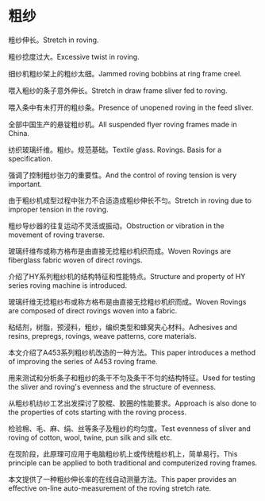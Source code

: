 # 粗纱

<p><span class="chinese">粗纱伸长。</span><span class="english">Stretch in roving.</span></p>

<p><span class="chinese">粗纱捻度过大。</span><span class="english">Excessive twist in roving.</span></p>

<p><span class="chinese">细纱机粗纱架上的粗纱太细。</span><span class="english">Jammed roving bobbins at ring frame creel.</span></p>

<p><span class="chinese">喂入粗纱的条子意外伸长。</span><span class="english">Stretch in draw frame sliver fed to roving.</span></p>

<p><span class="chinese">喂入条中有未打开的粗纱条。</span><span class="english">Presence of unopened roving in the feed sliver.</span></p>

<p><span class="chinese">全部中国生产的悬锭粗纱机。</span><span class="english">All suspended flyer roving frames made in China.</span></p>

<p><span class="chinese">纺织玻璃纤维。粗纱。规范基础。</span><span class="english">Textile glass. Rovings. Basis for a specification.</span></p>

<p><span class="chinese">强调了控制粗纱张力的重要性。</span><span class="english">And the control of roving tension is very important.</span></p>

<p><span class="chinese">由于粗纱机成型过程中张力不合适造成粗纱伸长不匀。</span><span class="english">Stretch in roving due to improper tension in the roving.</span></p>

<p><span class="chinese">粗纱导纱器的往复运动不灵活或振动。</span><span class="english">Obstruction or vibration in the movement of roving traverse.</span></p>

<p><span class="chinese">玻璃纤维布或称方格布是由直接无捻粗纱机织而成。</span><span class="english">Woven Rovings are fiberglass fabric woven of direct rovings.</span></p>

<p><span class="chinese">介绍了HY系列粗纱机的结构特征和性能特点。</span><span class="english">Structure and property of HY series roving machine is introduced.</span></p>

<p><span class="chinese">玻璃纤维无捻粗纱布或称方格布是由直接无捻粗纱机织而成。</span><span class="english">Woven Rovings are composed of direct rovings woven into a fabric.</span></p>

<p><span class="chinese">粘结剂，树脂，预浸料，粗纱，编织类型和蜂窝夹心材料。</span><span class="english">Adhesives and resins, prepregs, rovings, weave patterns, core materials.</span></p>

<p><span class="chinese">本文介绍了A453系列粗纱机改造的一种方法。</span><span class="english">This paper introduces a method of improving the series of A453 roving frame.</span></p>

<p><span class="chinese">用来测试和分析条子和粗纱的条干不匀及条干不匀的结构特征。</span><span class="english">Used for testing the sliver and roving's evenness and the structure of evenness.</span></p>

<p><span class="chinese">从粗纱机纺纱工艺出发探讨了胶棍、胶圈的性能要求。</span><span class="english">Approach is also done to the properties of cots starting with the roving process.</span></p>

<p><span class="chinese">检验棉、毛、麻、绢、丝等条子及粗纱的均匀度。</span><span class="english">Test evenness of sliver and roving of cotton, wool, twine, pun silk and silk etc.</span></p>

<p><span class="chinese">在现阶段，此原理可应用于电脑粗纱机上或传统粗纱机上，简单易行。</span><span class="english">This principle can be applied to both traditional and computerized roving frames.</span></p>

<p><span class="chinese">本文提供了一种粗纱伸长率的在线自动测量方法。</span><span class="english">This paper provides an effective on-line auto-measurement of the roving stretch rate.</span></p>


